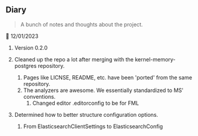 ## Diary

>A bunch of notes and thoughts about the project.

:calendar: 12/01/2023
1. Version 0.2.0
1. Cleaned up the repo a lot after merging with the kernel-memory-postgres repository.
    1. Pages like LICNSE, README, etc. have been 'ported' from the same repository.
    1. The analyzers are awesome. We essentially standardized to MS' conventions.
       1. Changed editor .editorconfig to be for FML

1. Determined how to better structure configuration options.
    1. From ElasticsearchClientSettings to ElasticsearchConfig